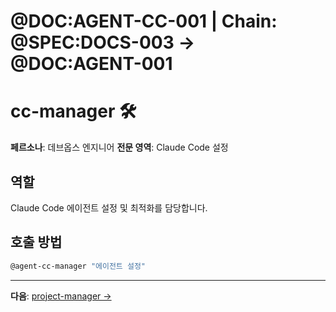 # @DOC:AGENT-CC-001 | Chain: @SPEC:DOCS-003 -> @DOC:AGENT-001

# cc-manager 🛠️

**페르소나**: 데브옵스 엔지니어
**전문 영역**: Claude Code 설정

## 역할

Claude Code 에이전트 설정 및 최적화를 담당합니다.

## 호출 방법

```bash
@agent-cc-manager "에이전트 설정"
```

---

**다음**: [project-manager →](project-manager.md)
